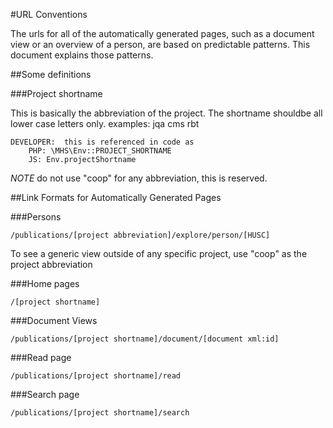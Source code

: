 #URL Conventions

The urls for all of the automatically generated pages, such as a document view or an overview of a person, are based on predictable patterns. This document explains those patterns.


##Some definitions

###Project shortname

This is basically the abbreviation of the project. The shortname shouldbe all lower case letters only.
examples: 
	jqa
	cms
	rbt

	DEVELOPER:  this is referenced in code as 
		PHP: \MHS\Env::PROJECT_SHORTNAME
		JS: Env.projectShortname

_NOTE_ do not use "coop" for any abbreviation, this is reserved.


##Link Formats for Automatically Generated Pages

###Persons

	/publications/[project abbreviation]/explore/person/[HUSC]

To see a generic view outside of any specific project, use "coop" as the project abbreviation


###Home pages

	/[project shortname]


###Document Views

	/publications/[project shortname]/document/[document xml:id]

###Read page

	/publications/[project shortname]/read

###Search page

	/publications/[project shortname]/search
